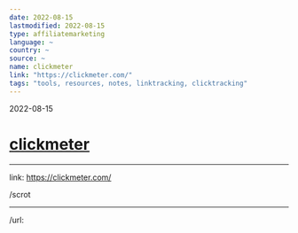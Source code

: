```yaml
---
date: 2022-08-15
lastmodified: 2022-08-15
type: affiliatemarketing
language: ~
country: ~
source: ~
name: clickmeter
link: "https://clickmeter.com/"
tags: "tools, resources, notes, linktracking, clicktracking"
---
```


2022-08-15

# [clickmeter](clickmeter.md)

---

link: https://clickmeter.com/

/scrot

---

/url:
